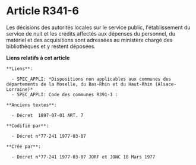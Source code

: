 # Article R341-6

Les décisions des autorités locales sur le service public, l'établissement du service de nuit et les crédits affectés aux
dépenses du personnel, du matériel et des acquisitions sont adressées au ministère chargé des bibliothèques et y restent
déposées.

**Liens relatifs à cet article**

	**Liens**:

	  - SPEC_APPLI: *Dispositions non applicables aux communes des départements de la Moselle, du Bas-Rhin et du Haut-Rhin (Alsace-Lorraine)*
	  - SPEC_APPLI: Code des communes R391-1 :

	**Anciens textes**:

	  - Décret  1897-07-01 ART. 7

	**Codifié par**:

	  - Décret n°77-241 1977-03-07

	**Créé par**:

	  - Décret n°77-241 1977-03-07 JORF et JONC 18 Mars 1977
